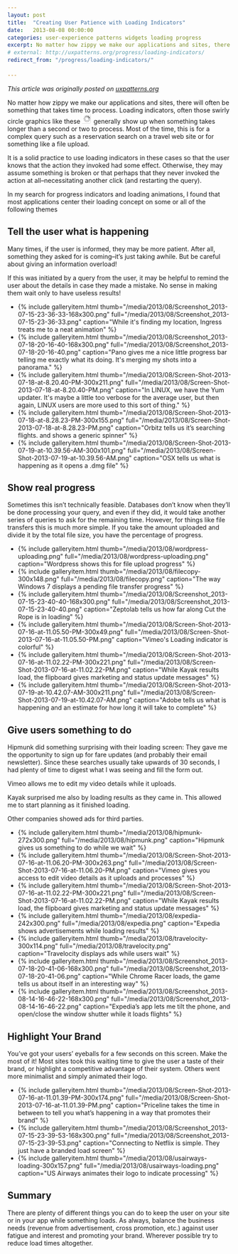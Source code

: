```yaml
---
layout: post
title:  "Creating User Patience with Loading Indicators"
date:   2013-08-08 00:00:00
categories: user-experience patterns widgets loading progress
excerpt: No matter how zippy we make our applications and sites, there will often be something that takes time to process. Loading indicators, often those swirly circle graphics like these , generally show up when something takes longer than a second or two to process.
# external: http://uxpatterns.org/progress/loading-indicators/
redirect_from: "/progress/loading-indicators/"

---
```


_This article was originally posted on [uxpatterns.org](http://uxpatterns.org/progress/loading-indicators/)_

No matter how zippy we make our applications and sites, there will often be something that takes time to process. Loading indicators, often those swirly circle graphics like these <img src="/media/2013/08/standard-spinner.png" alt="Standard loading spinner"> generally show up when something takes longer than a second or two to process. Most of the time, this is for a complex query such as a reservation search on a travel web site or for something like a file upload.

It is a solid practice to use loading indicators in these cases so that the user knows that the action they invoked had some effect. Otherwise, they may assume something is broken or that perhaps that they never invoked the action at all–necessitating another click (and restarting the query).

In my search for progress indicators and loading animations, I found that most applications center their loading concept on some or all of the following themes

## Tell the user what is happening

Many times, if the user is informed, they may be more patient. After all, something they asked for is coming–it’s just taking awhile. But be careful about giving an information overload!

If this was initiated by a query from the user, it may be helpful to remind the user about the details in case they made a mistake. No sense in making them wait only to have useless results!
<ul class="gallery">
  <li>{%
    include galleryitem.html
    thumb="/media/2013/08/Screenshot_2013-07-15-23-36-33-168x300.png"
    full="/media/2013/08/Screenshot_2013-07-15-23-36-33.png"
    caption="While it's finding my location, Ingress treats me to a neat animation"
  %}</li>
  <li>{%
    include galleryitem.html
    thumb="/media/2013/08/Screenshot_2013-07-18-20-16-40-168x300.png"
    full="/media/2013/08/Screenshot_2013-07-18-20-16-40.png"
    caption="Pano gives me a nice little progress bar telling me exactly what its doing. It's merging my shots into a panorama."
  %}</li>
  <li>{%
    include galleryitem.html
    thumb="/media/2013/08/Screen-Shot-2013-07-18-at-8.20.40-PM-300x211.png"
    full="/media/2013/08/Screen-Shot-2013-07-18-at-8.20.40-PM.png"
    caption="In LINUX, we have the Yum updater. It's maybe a little too verbose for the average user, but then again, LINUX users are more used to this sort of thing."
  %}</li>
  <li>{%
    include galleryitem.html
    thumb="/media/2013/08/Screen-Shot-2013-07-18-at-8.28.23-PM-300x155.png"
    full="/media/2013/08/Screen-Shot-2013-07-18-at-8.28.23-PM.png"
    caption="Orbitz tells us it’s searching flights. and shows a generic spinner"
  %}</li>
  <li>{%
    include galleryitem.html
    thumb="/media/2013/08/Screen-Shot-2013-07-19-at-10.39.56-AM-300x101.png"
    full="/media/2013/08/Screen-Shot-2013-07-19-at-10.39.56-AM.png"
    caption="OSX tells us what is happening as it opens a .dmg file"
  %}</li>
</ul>

## Show real progress

Sometimes this isn’t technically feasible. Databases don’t know when they’ll be done processing your query, and even if they did, it would take another series of queries to ask for the remaining time. However, for things like file transfers this is much more simple. If you take the amount uploaded and divide it by the total file size, you have the percentage of progress.

<ul class="gallery">
  <li>{%
    include galleryitem.html
    thumb="/media/2013/08/wordpress-uploading.png"
    full="/media/2013/08/wordpress-uploading.png"
    caption="Wordpress shows this for file upload progress"
  %}</li>
  <li>{%
    include galleryitem.html
    thumb="/media/2013/08/filecopy-300x148.png"
    full="/media/2013/08/filecopy.png"
    caption="The way Windows 7 displays a pending file transfer progress"
  %}</li>
  <li>{%
    include galleryitem.html
    thumb="/media/2013/08/Screenshot_2013-07-15-23-40-40-168x300.png"
    full="/media/2013/08/Screenshot_2013-07-15-23-40-40.png"
    caption="Zeptolab tells us how far along Cut the Rope is in loading"
  %}</li>
  <li>{%
    include galleryitem.html
    thumb="/media/2013/08/Screen-Shot-2013-07-16-at-11.05.50-PM-300x49.png"
    full="/media/2013/08/Screen-Shot-2013-07-16-at-11.05.50-PM.png"
    caption="Vimeo's Loading indicator is colorful"
  %}</li>
  <li>{%
    include galleryitem.html
    thumb="/media/2013/08/Screen-Shot-2013-07-16-at-11.02.22-PM-300x221.png"
    full="/media/2013/08/Screen-Shot-2013-07-16-at-11.02.22-PM.png"
    caption="While Kayak results load, the flipboard gives marketing and status update messages"
  %}</li>
  <li>{%
    include galleryitem.html
    thumb="/media/2013/08/Screen-Shot-2013-07-19-at-10.42.07-AM-300x211.png"
    full="/media/2013/08/Screen-Shot-2013-07-19-at-10.42.07-AM.png"
    caption="Adobe tells us what is happening and an estimate for how long it will take to complete"
  %}</li>
</ul>

## Give users something to do

Hipmunk did something surprising with their loading screen: They gave me the opportunity to sign up for fare updates (and probably their email newsletter). Since these searches usually take upwards of 30 seconds, I had plenty of time to digest what I was seeing and fill the form out.

Vimeo allows me to edit my video details while it uploads.

Kayak surprised me also by loading results as they came in. This allowed me to start planning as it finished loading.

Other companies showed ads for third parties.

<ul class="gallery">
  <li>{%
    include galleryitem.html
    thumb="/media/2013/08/hipmunk-272x300.png"
    full="/media/2013/08/hipmunk.png"
    caption="Hipmunk gives us something to do while we wait"
  %}</li>
  <li>{%
    include galleryitem.html
    thumb="/media/2013/08/Screen-Shot-2013-07-16-at-11.06.20-PM-300x263.png"
    full="/media/2013/08/Screen-Shot-2013-07-16-at-11.06.20-PM.png"
    caption="Vimeo gives you access to edit video details as it uploads and processes"
  %}</li>
  <li>{%
    include galleryitem.html
    thumb="/media/2013/08/Screen-Shot-2013-07-16-at-11.02.22-PM-300x221.png"
    full="/media/2013/08/Screen-Shot-2013-07-16-at-11.02.22-PM.png"
    caption="While Kayak results load, the flipboard gives marketing and status update messages"
  %}</li>
  <li>{%
    include galleryitem.html
    thumb="/media/2013/08/expedia-242x300.png"
    full="/media/2013/08/expedia.png"
    caption="Expedia shows advertisements while loading results"
  %}</li>
  <li>{%
    include galleryitem.html
    thumb="/media/2013/08/travelocity-300x114.png"
    full="/media/2013/08/travelocity.png"
    caption="Travelocity displays ads while users wait"
  %}</li>
  <li>{%
    include galleryitem.html
    thumb="/media/2013/08/Screenshot_2013-07-18-20-41-06-168x300.png"
    full="/media/2013/08/Screenshot_2013-07-18-20-41-06.png"
    caption="While Chrome Racer loads, the game tells us about itself in an interesting way"
  %}</li>
  <li>{%
    include galleryitem.html
    thumb="/media/2013/08/Screenshot_2013-08-14-16-46-22-168x300.png"
    full="/media/2013/08/Screenshot_2013-08-14-16-46-22.png"
    caption="Expedia’s app lets me tilt the phone, and open/close the window shutter while it loads flights"
  %}</li>
</ul>

## Highlight Your Brand

You’ve got your users’ eyeballs for a few seconds on this screen. Make the most of it! Most sites took this waiting time to give the user a taste of their brand, or highlight a competitive advantage of their system. Others went more minimalist and simply animated their logo.

<ul class="gallery" data-slick='{"infinite":false}'>
  <li>{%
    include galleryitem.html
    thumb="/media/2013/08/Screen-Shot-2013-07-16-at-11.01.39-PM-300x174.png"
    full="/media/2013/08/Screen-Shot-2013-07-16-at-11.01.39-PM.png"
    caption="Priceline takes the time in between to tell you what’s happening in a way that promotes their brand"
  %}</li>
  <li>{%
    include galleryitem.html
    thumb="/media/2013/08/Screenshot_2013-07-15-23-39-53-168x300.png"
    full="/media/2013/08/Screenshot_2013-07-15-23-39-53.png"
    caption="Connecting to Netflix is simple. They just have a branded load screen"
  %}</li>
  <li>{%
    include galleryitem.html
    thumb="/media/2013/08/usairways-loading-300x157.png"
    full="/media/2013/08/usairways-loading.png"
    caption="US Airways animates their logo to indicate processing"
  %}</li>
</ul>

## Summary

There are plenty of different things you can do to keep the user on your site or in your app while something loads. As always, balance the business needs (revenue from advertisement, cross promotion, etc.) against user fatigue and interest and promoting your brand. Wherever possible try to reduce load times altogether.
